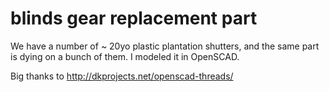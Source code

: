 # blinds gear replacement part

We have a number of ~ 20yo plastic plantation shutters, and the same part is
dying on a bunch of them.  I modeled it in OpenSCAD.

Big thanks to http://dkprojects.net/openscad-threads/
